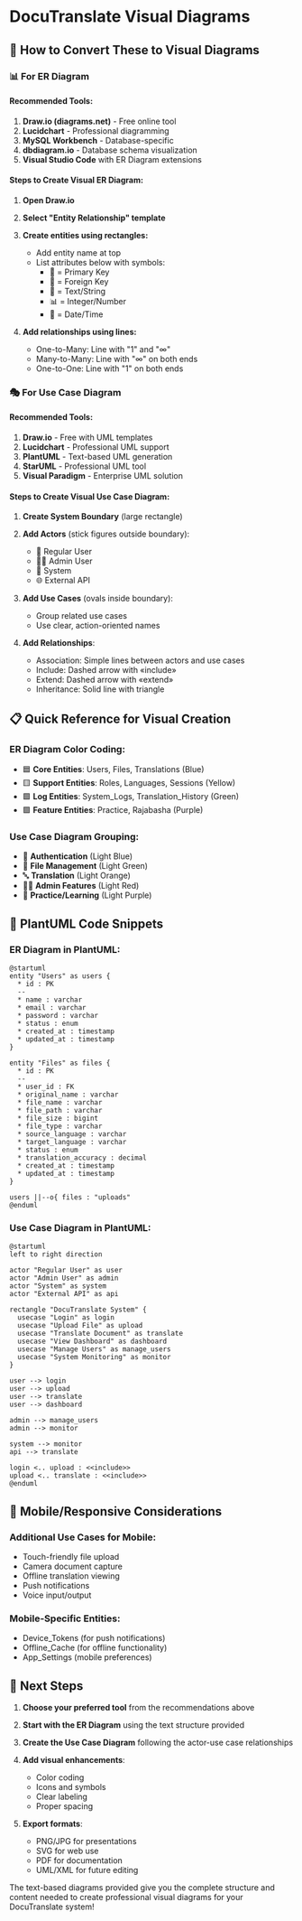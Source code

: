 # DocuTranslate Visual Diagrams

## 🎨 How to Convert These to Visual Diagrams

### 📊 **For ER Diagram**

#### **Recommended Tools:**
1. **Draw.io (diagrams.net)** - Free online tool
2. **Lucidchart** - Professional diagramming
3. **MySQL Workbench** - Database-specific
4. **dbdiagram.io** - Database schema visualization
5. **Visual Studio Code** with ER Diagram extensions

#### **Steps to Create Visual ER Diagram:**
1. **Open Draw.io**
2. **Select "Entity Relationship" template**
3. **Create entities using rectangles:**
   - Add entity name at top
   - List attributes below with symbols:
     - 🔑 = Primary Key
     - 🔗 = Foreign Key
     - 📝 = Text/String
     - 📊 = Integer/Number
     - 📅 = Date/Time

4. **Add relationships using lines:**
   - One-to-Many: Line with "1" and "∞"
   - Many-to-Many: Line with "∞" on both ends
   - One-to-One: Line with "1" on both ends

### 🎭 **For Use Case Diagram**

#### **Recommended Tools:**
1. **Draw.io** - Free with UML templates
2. **Lucidchart** - Professional UML support
3. **PlantUML** - Text-based UML generation
4. **StarUML** - Professional UML tool
5. **Visual Paradigm** - Enterprise UML solution

#### **Steps to Create Visual Use Case Diagram:**
1. **Create System Boundary** (large rectangle)
2. **Add Actors** (stick figures outside boundary):
   - 👤 Regular User
   - 👨‍💼 Admin User
   - 🤖 System
   - 🌐 External API

3. **Add Use Cases** (ovals inside boundary):
   - Group related use cases
   - Use clear, action-oriented names

4. **Add Relationships**:
   - Association: Simple lines between actors and use cases
   - Include: Dashed arrow with «include»
   - Extend: Dashed arrow with «extend»
   - Inheritance: Solid line with triangle

## 📋 **Quick Reference for Visual Creation**

### **ER Diagram Color Coding:**
- 🟦 **Core Entities**: Users, Files, Translations (Blue)
- 🟨 **Support Entities**: Roles, Languages, Sessions (Yellow)
- 🟩 **Log Entities**: System_Logs, Translation_History (Green)
- 🟪 **Feature Entities**: Practice, Rajabasha (Purple)

### **Use Case Diagram Grouping:**
- 🔐 **Authentication** (Light Blue)
- 📄 **File Management** (Light Green)
- 🔤 **Translation** (Light Orange)
- 👨‍💼 **Admin Features** (Light Red)
- 🎯 **Practice/Learning** (Light Purple)

## 🔧 **PlantUML Code Snippets**

### **ER Diagram in PlantUML:**
```plantuml
@startuml
entity "Users" as users {
  * id : PK
  --
  * name : varchar
  * email : varchar
  * password : varchar
  * status : enum
  * created_at : timestamp
  * updated_at : timestamp
}

entity "Files" as files {
  * id : PK
  --
  * user_id : FK
  * original_name : varchar
  * file_name : varchar
  * file_path : varchar
  * file_size : bigint
  * file_type : varchar
  * source_language : varchar
  * target_language : varchar
  * status : enum
  * translation_accuracy : decimal
  * created_at : timestamp
  * updated_at : timestamp
}

users ||--o{ files : "uploads"
@enduml
```

### **Use Case Diagram in PlantUML:**
```plantuml
@startuml
left to right direction

actor "Regular User" as user
actor "Admin User" as admin
actor "System" as system
actor "External API" as api

rectangle "DocuTranslate System" {
  usecase "Login" as login
  usecase "Upload File" as upload
  usecase "Translate Document" as translate
  usecase "View Dashboard" as dashboard
  usecase "Manage Users" as manage_users
  usecase "System Monitoring" as monitor
}

user --> login
user --> upload
user --> translate
user --> dashboard

admin --> manage_users
admin --> monitor

system --> monitor
api --> translate

login <.. upload : <<include>>
upload <.. translate : <<include>>
@enduml
```

## 📱 **Mobile/Responsive Considerations**

### **Additional Use Cases for Mobile:**
- Touch-friendly file upload
- Camera document capture
- Offline translation viewing
- Push notifications
- Voice input/output

### **Mobile-Specific Entities:**
- Device_Tokens (for push notifications)
- Offline_Cache (for offline functionality)
- App_Settings (mobile preferences)

## 🎯 **Next Steps**

1. **Choose your preferred tool** from the recommendations above
2. **Start with the ER Diagram** using the text structure provided
3. **Create the Use Case Diagram** following the actor-use case relationships
4. **Add visual enhancements**:
   - Color coding
   - Icons and symbols
   - Clear labeling
   - Proper spacing

5. **Export formats**:
   - PNG/JPG for presentations
   - SVG for web use
   - PDF for documentation
   - UML/XML for future editing

The text-based diagrams provided give you the complete structure and content needed to create professional visual diagrams for your DocuTranslate system!
